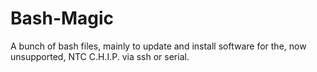 # Bash-Magic

A bunch of bash files, mainly to update and install software for the, now unsupported, NTC C.H.I.P. via ssh or serial.
